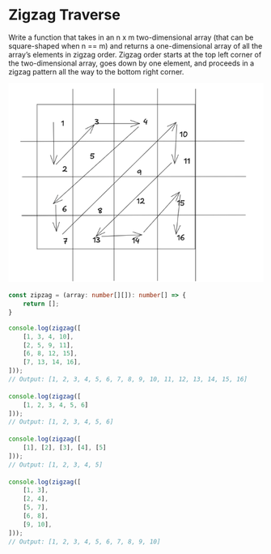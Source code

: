 # Zigzag Traverse

Write a function that takes in an n x m two-dimensional array (that can be square-shaped when n == m) and returns a one-dimensional array of all the array’s elements in zigzag order.
Zigzag order starts at the top left corner of the two-dimensional array, goes down by one element, and proceeds in a zigzag pattern all the way to the bottom right corner.

![Zigzag Traverse](./assets/image_1.png)

```ts
const zipzag = (array: number[][]): number[] => {
    return [];
}
```
```ts
console.log(zigzag([
    [1, 3, 4, 10],
    [2, 5, 9, 11],
    [6, 8, 12, 15],
    [7, 13, 14, 16],
]));
// Output: [1, 2, 3, 4, 5, 6, 7, 8, 9, 10, 11, 12, 13, 14, 15, 16]

console.log(zigzag([
    [1, 2, 3, 4, 5, 6]
]));
// Output: [1, 2, 3, 4, 5, 6]

console.log(zigzag([
    [1], [2], [3], [4], [5]
]));
// Output: [1, 2, 3, 4, 5]

console.log(zigzag([
    [1, 3],
    [2, 4],
    [5, 7],
    [6, 8],
    [9, 10],
]));
// Output: [1, 2, 3, 4, 5, 6, 7, 8, 9, 10]
```
